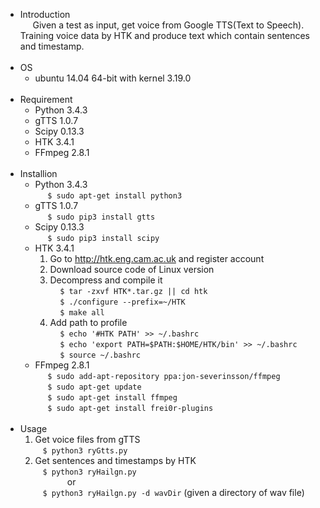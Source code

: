 * Introduction
<br>&nbsp;&nbsp;&nbsp;&nbsp;
Given a test as input, get voice from Google TTS(Text to Speech). Training voice data by HTK and produce text which contain sentences and timestamp.
<br><br>
* OS
  * ubuntu 14.04 64-bit with kernel 3.19.0
<br><br>
* Requirement
  * Python 3.4.3
  * gTTS 1.0.7
  * Scipy 0.13.3
  * HTK 3.4.1
  * FFmpeg 2.8.1
<br><br>
* Installion
  * Python 3.4.3
    <br>&nbsp;&nbsp;&nbsp;&nbsp;
    `$ sudo apt-get install python3`
  * gTTS 1.0.7
    <br>&nbsp;&nbsp;&nbsp;&nbsp;
    `$ sudo pip3 install gtts`
  * Scipy 0.13.3
    <br>&nbsp;&nbsp;&nbsp;&nbsp;
    `$ sudo pip3 install scipy`
  * HTK 3.4.1
    1. Go to http://htk.eng.cam.ac.uk and register account
    2. Download source code of Linux version
    3. Decompress and compile it
    <br>&nbsp;&nbsp;&nbsp;
    `$ tar -zxvf HTK*.tar.gz || cd htk`
    <br>&nbsp;&nbsp;&nbsp;
    `$ ./configure --prefix=~/HTK`
    <br>&nbsp;&nbsp;&nbsp;
    `$ make all`
    4. Add path to profile
    <br>&nbsp;&nbsp;&nbsp;
    `$ echo '#HTK PATH' >> ~/.bashrc`
    <br>&nbsp;&nbsp;&nbsp;
    `$ echo 'export PATH=$PATH:$HOME/HTK/bin' >> ~/.bashrc`
    <br>&nbsp;&nbsp;&nbsp;
    `$ source ~/.bashrc`
  * FFmpeg 2.8.1
    <br>&nbsp;&nbsp;&nbsp;&nbsp;
    `$ sudo add-apt-repository ppa:jon-severinsson/ffmpeg`
    <br>&nbsp;&nbsp;&nbsp;&nbsp;
    `$ sudo apt-get update`
    <br>&nbsp;&nbsp;&nbsp;&nbsp;
    `$ sudo apt-get install ffmpeg`
    <br>&nbsp;&nbsp;&nbsp;&nbsp;
    `$ sudo apt-get install frei0r-plugins`
<br><br>
* Usage
  1. Get voice files from gTTS
      <br>&nbsp;&nbsp;
      `$ python3 ryGtts.py`
  2. Get sentences and timestamps by HTK
      <br>&nbsp;&nbsp;
      `$ python3 ryHailgn.py` 
      <br>&nbsp;&nbsp;&nbsp;&nbsp;&nbsp;&nbsp;&nbsp;&nbsp;&nbsp;&nbsp;&nbsp;&nbsp; or<br>&nbsp;&nbsp; 
      `$ python3 ryHailgn.py -d wavDir` (given a directory of wav file)
<br><br>
